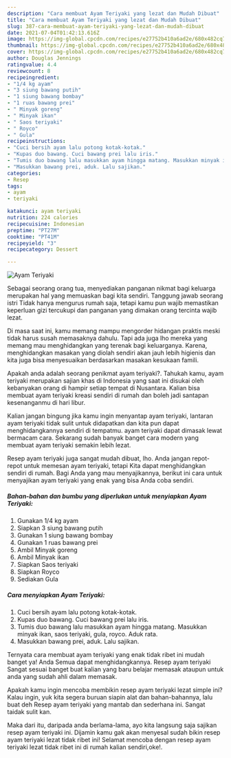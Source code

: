```yaml
---
description: "Cara membuat Ayam Teriyaki yang lezat dan Mudah Dibuat"
title: "Cara membuat Ayam Teriyaki yang lezat dan Mudah Dibuat"
slug: 387-cara-membuat-ayam-teriyaki-yang-lezat-dan-mudah-dibuat
date: 2021-07-04T01:42:13.616Z
image: https://img-global.cpcdn.com/recipes/e27752b410a6ad2e/680x482cq70/ayam-teriyaki-foto-resep-utama.jpg
thumbnail: https://img-global.cpcdn.com/recipes/e27752b410a6ad2e/680x482cq70/ayam-teriyaki-foto-resep-utama.jpg
cover: https://img-global.cpcdn.com/recipes/e27752b410a6ad2e/680x482cq70/ayam-teriyaki-foto-resep-utama.jpg
author: Douglas Jennings
ratingvalue: 4.4
reviewcount: 8
recipeingredient:
- "1/4 kg ayam"
- "3 siung bawang putih"
- "1 siung bawang bombay"
- "1 ruas bawang prei"
- " Minyak goreng"
- " Minyak ikan"
- " Saos teriyaki"
- " Royco"
- " Gula"
recipeinstructions:
- "Cuci bersih ayam lalu potong kotak-kotak."
- "Kupas duo bawang. Cuci bawang prei lalu iris."
- "Tumis duo bawang lalu masukkan ayam hingga matang. Masukkan minyak ikan, saos teriyaki, gula, royco. Aduk rata."
- "Masukkan bawang prei, aduk. Lalu sajikan."
categories:
- Resep
tags:
- ayam
- teriyaki

katakunci: ayam teriyaki 
nutrition: 224 calories
recipecuisine: Indonesian
preptime: "PT27M"
cooktime: "PT41M"
recipeyield: "3"
recipecategory: Dessert

---
```



![Ayam Teriyaki](https://img-global.cpcdn.com/recipes/e27752b410a6ad2e/680x482cq70/ayam-teriyaki-foto-resep-utama.jpg)

Sebagai seorang orang tua, menyediakan panganan nikmat bagi keluarga merupakan hal yang memuaskan bagi kita sendiri. Tanggung jawab seorang istri Tidak hanya mengurus rumah saja, tetapi kamu pun wajib memastikan keperluan gizi tercukupi dan panganan yang dimakan orang tercinta wajib lezat.

Di masa  saat ini, kamu memang mampu mengorder hidangan praktis meski tidak harus susah memasaknya dahulu. Tapi ada juga lho mereka yang memang mau menghidangkan yang terenak bagi keluarganya. Karena, menghidangkan masakan yang diolah sendiri akan jauh lebih higienis dan kita juga bisa menyesuaikan berdasarkan masakan kesukaan famili. 



Apakah anda adalah seorang penikmat ayam teriyaki?. Tahukah kamu, ayam teriyaki merupakan sajian khas di Indonesia yang saat ini disukai oleh kebanyakan orang di hampir setiap tempat di Nusantara. Kalian bisa membuat ayam teriyaki kreasi sendiri di rumah dan boleh jadi santapan kesenanganmu di hari libur.

Kalian jangan bingung jika kamu ingin menyantap ayam teriyaki, lantaran ayam teriyaki tidak sulit untuk didapatkan dan kita pun dapat menghidangkannya sendiri di tempatmu. ayam teriyaki dapat dimasak lewat bermacam cara. Sekarang sudah banyak banget cara modern yang membuat ayam teriyaki semakin lebih lezat.

Resep ayam teriyaki juga sangat mudah dibuat, lho. Anda jangan repot-repot untuk memesan ayam teriyaki, tetapi Kita dapat menghidangkan sendiri di rumah. Bagi Anda yang mau menyajikannya, berikut ini cara untuk menyajikan ayam teriyaki yang enak yang bisa Anda coba sendiri.

<!--inarticleads1-->

##### Bahan-bahan dan bumbu yang diperlukan untuk menyiapkan Ayam Teriyaki:

1. Gunakan 1/4 kg ayam
1. Siapkan 3 siung bawang putih
1. Gunakan 1 siung bawang bombay
1. Gunakan 1 ruas bawang prei
1. Ambil  Minyak goreng
1. Ambil  Minyak ikan
1. Siapkan  Saos teriyaki
1. Siapkan  Royco
1. Sediakan  Gula




<!--inarticleads2-->

##### Cara menyiapkan Ayam Teriyaki:

1. Cuci bersih ayam lalu potong kotak-kotak.
1. Kupas duo bawang. Cuci bawang prei lalu iris.
1. Tumis duo bawang lalu masukkan ayam hingga matang. Masukkan minyak ikan, saos teriyaki, gula, royco. Aduk rata.
1. Masukkan bawang prei, aduk. Lalu sajikan.




Ternyata cara membuat ayam teriyaki yang enak tidak ribet ini mudah banget ya! Anda Semua dapat menghidangkannya. Resep ayam teriyaki Sangat sesuai banget buat kalian yang baru belajar memasak ataupun untuk anda yang sudah ahli dalam memasak.

Apakah kamu ingin mencoba membikin resep ayam teriyaki lezat simple ini? Kalau ingin, yuk kita segera buruan siapin alat dan bahan-bahannya, lalu buat deh Resep ayam teriyaki yang mantab dan sederhana ini. Sangat taidak sulit kan. 

Maka dari itu, daripada anda berlama-lama, ayo kita langsung saja sajikan resep ayam teriyaki ini. Dijamin kamu gak akan menyesal sudah bikin resep ayam teriyaki lezat tidak ribet ini! Selamat mencoba dengan resep ayam teriyaki lezat tidak ribet ini di rumah kalian sendiri,oke!.


